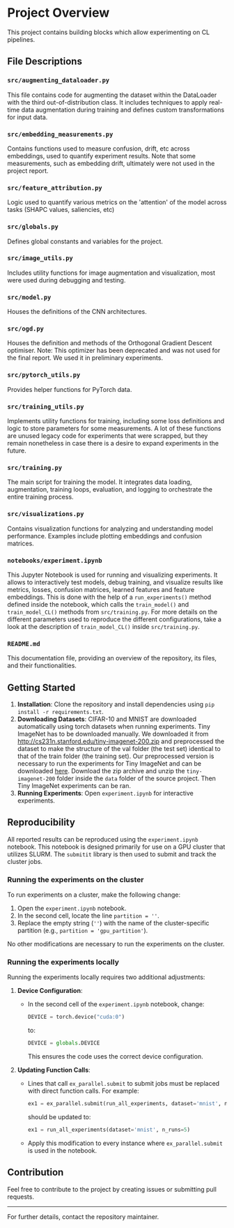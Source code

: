 # Project Overview

This project contains building blocks which allow experimenting on CL pipelines.

## File Descriptions

### `src/augmenting_dataloader.py`
This file contains code for augmenting the dataset within the DataLoader with the third out-of-distribution class. It includes techniques to apply real-time data augmentation during training and defines custom transformations for input data.

### `src/embedding_measurements.py`
Contains functions used to measure confusion, drift, etc across embeddings, used to quantify experiment results. Note that some measurements, such as embedding drift, ultimately were not used in the project report.

### `src/feature_attribution.py`
Logic used to quantify various metrics on the 'attention' of the model across tasks (SHAPC values, saliencies, etc)

### `src/globals.py`
Defines global constants and variables for the project.

### `src/image_utils.py`
Includes utility functions for image augmentation and visualization, most were used during debugging and testing.

### `src/model.py`
Houses the definitions of the CNN architectures.

### `src/ogd.py`
Houses the definition and methods of the Orthogonal Gradient Descent optimiser. Note: This optimizer has been deprecated and was not used for the final report. We used it in preliminary experiments.

### `src/pytorch_utils.py`
Provides helper functions for PyTorch data.

### `src/training_utils.py`
Implements utility functions for training, including some loss definitions and logic to store parameters for some measurements. A lot of these functions are unused legacy code for experiments that were scrapped, but they remain nonetheless in case there is a desire to expand experiments in the future.

### `src/training.py`
The main script for training the model. It integrates data loading, augmentation, training loops, evaluation, and logging to orchestrate the entire training process.

### `src/visualizations.py`
Contains visualization functions for analyzing and understanding model performance. Examples include plotting embeddings and confusion matrices.

### `notebooks/experiment.ipynb`
This Jupyter Notebook is used for running and visualizing experiments. It allows to interactively test models, debug training, and visualize results like metrics, losses, confusion matrices, learned features and feature embeddings. This is done with the help of a `run_experiments()` method defined inside the notebook, which calls the `train_model()` and `train_model_CL()` methods from `src/training.py`. For more details on the different parameters used to reproduce the different configurations, take a look at the description of `train_model_CL()` inside `src/training.py`.

### `README.md`
This documentation file, providing an overview of the repository, its files, and their functionalities.

## Getting Started

1. **Installation**: Clone the repository and install dependencies using `pip install -r requirements.txt`.
2. **Downloading Datasets**: CIFAR-10 and MNIST are downloaded automatically using torch datasets when running experiments. Tiny ImageNet has to be downloaded manually. We downloaded it from http://cs231n.stanford.edu/tiny-imagenet-200.zip and preprocessed the dataset to make the structure of the val folder (the test set) identical to that of the train folder (the training set). Our preprocessed version is necessary to run the experiments for Tiny ImageNet and can be downloaded [here](https://drive.google.com/file/d/1hiQk0v9Nc0XhsLKrxGy91QvmAWJ2wp2O/view?usp=sharing). Download the zip archive and unzip the `tiny-imagenet-200` folder inside the `data` folder of the source project. Then Tiny ImageNet experiments can be ran.
3. **Running Experiments**: Open `experiment.ipynb` for interactive experiments.

## Reproducibility

All reported results can be reproduced using the `experiment.ipynb` notebook. This notebook is designed primarily for use on a GPU cluster that utilizes SLURM. The `submitit` library is then used to submit and track the cluster jobs.

### Running the experiments on the cluster

To run experiments on a cluster, make the following change:

1. Open the `experiment.ipynb` notebook.
2. In the second cell, locate the line `partition = ''`.
3. Replace the empty string (`''`) with the name of the cluster-specific partition (e.g., `partition = 'gpu_partition'`).

No other modifications are necessary to run the experiments on the cluster.

### Running the experiments locally

Running the experiments locally requires two additional adjustments:

1. **Device Configuration**:
   - In the second cell of the `experiment.ipynb` notebook, change:
     ```python
     DEVICE = torch.device("cuda:0")
     ```
     to:
     ```python
     DEVICE = globals.DEVICE
     ```
     This ensures the code uses the correct device configuration.

2. **Updating Function Calls**:
   - Lines that call `ex_parallel.submit` to submit jobs must be replaced with direct function calls. For example:
     ```python
     ex1 = ex_parallel.submit(run_all_experiments, dataset='mnist', n_runs=5)
     ```
     should be updated to:
     ```python
     ex1 = run_all_experiments(dataset='mnist', n_runs=5)
     ```
   - Apply this modification to every instance where `ex_parallel.submit` is used in the notebook.

## Contribution
Feel free to contribute to the project by creating issues or submitting pull requests.

---

For further details, contact the repository maintainer.
